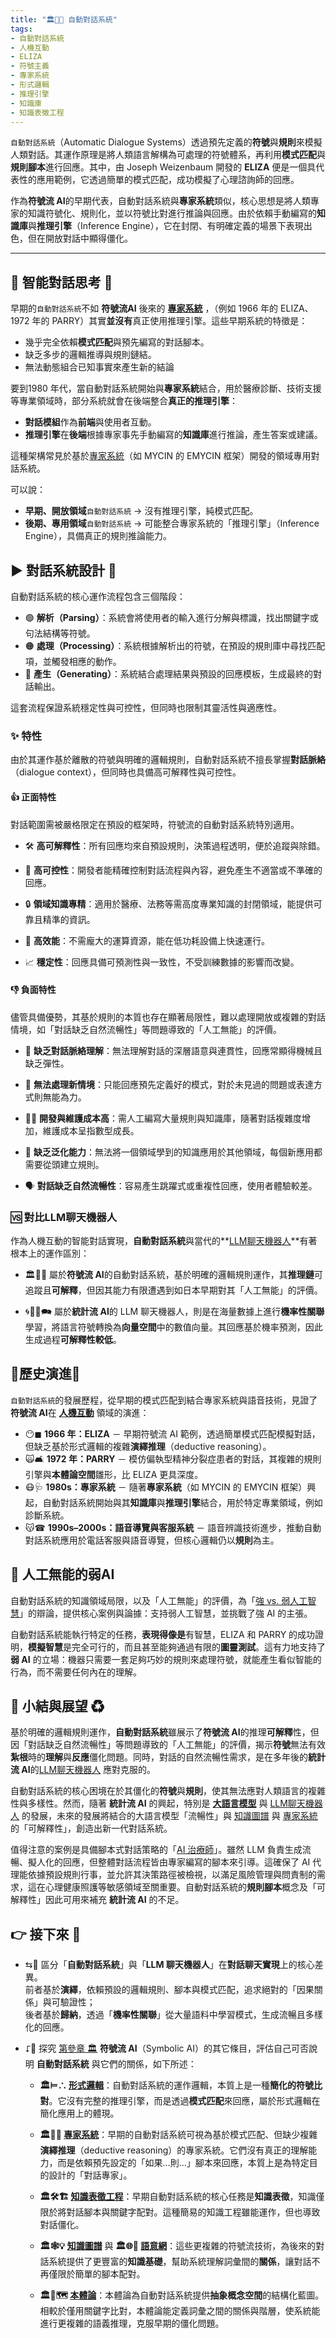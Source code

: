 ```yaml
---
title: "🏛️🤖💬 自動對話系統"
tags: 
- 自動對話系統
- 人機互動
- ELIZA 
- 符號主義 
- 專家系統 
- 形式邏輯
- 推理引擎
- 知識庫
- 知識表徵工程
---
```

`自動對話系統`（Automatic Dialogue Systems）透過預先定義的**符號**與**規則**來模擬人類對話。其運作原理是將人類語言解構為可處理的符號體系，再利用**模式匹配**與**規則腳本**進行回應。其中，由 Joseph Weizenbaum 開發的 **ELIZA** 便是一個具代表性的應用範例，它透過簡單的模式匹配，成功模擬了心理諮詢師的回應。

作為**符號流 AI**的早期代表，自動對話系統與**專家系統**類似，核心思想是將人類專家的知識符號化、規則化，並以符號比對進行推論與回應。由於依賴手動編寫的**知識庫**與**推理引擎**（Inference Engine），它在封閉、有明確定義的場景下表現出色，但在開放對話中顯得僵化。

***

## 🔼 智能對話思考 🤔 

早期的`自動對話系統`不如 **符號流AI** 後來的 **[專家系統](03-03-expert_systems.zh-hant)** ，（例如 1966 年的 ELIZA、1972 年的 PARRY）其實**並沒有**真正使用推理引擎。這些早期系統的特徵是：

- 幾乎完全依賴**模式匹配**與預先編寫的對話腳本。
- 缺乏多步的邏輯推導與規則鏈結。    
- 無法動態組合已知事實來產生新的結論

要到1980 年代，當自動對話系統開始與**專家系統**結合，用於醫療診斷、技術支援等專業領域時，部分系統就會在後端整合**真正的推理引擎**：

- **對話模組**作為**前端**與使用者互動。
- **推理引擎**在**後端**根據專家事先手動編寫的**知識庫**進行推論，產生答案或建議。

這種架構常見於基於[專家系統](03-03-expert_systems.zh-hant)（如 MYCIN 的 EMYCIN 框架）開發的領域專用對話系統。

可以說：
* **早期、開放領域**`自動對話系統` → 沒有推理引擎，純模式匹配。
* **後期、專用領域**`自動對話系統`  → 可能整合專家系統的「推理引擎」（Inference Engine），具備真正的規則推論能力。

## ▶️ 對話系統設計 🥸

自動對話系統的核心運作流程包含三個階段：

- 🟢 **解析（Parsing）**：系統會將使用者的輸入進行分解與標識，找出關鍵字或句法結構等符號。
- 🟠 **處理（Processing）**：系統根據解析出的符號，在預設的規則庫中尋找匹配項，並觸發相應的動作。
- 🔴 **產生（Generating）**：系統結合處理結果與預設的回應模板，生成最終的對話輸出。

這套流程保證系統穩定性與可控性，但同時也限制其靈活性與適應性。

### ✨ 特性

由於其運作基於離散的符號與明確的邏輯規則，自動對話系統不擅長掌握**對話脈絡**（dialogue context），但同時也具備高可解釋性與可控性。

#### 👍 正面特性

對話範圍需被嚴格限定在預設的框架時，符號流的自動對話系統特別適用。

- 🛠️ **高可解釋性**：所有回應均來自預設規則，決策過程透明，便於追蹤與除錯。
    
- 📝 **高可控性**：開發者能精確控制對話流程與內容，避免產生不適當或不準確的回應。
    
- 🔒 **領域知識專精**：適用於醫療、法務等需高度專業知識的封閉領域，能提供可靠且精準的資訊。
    
- 🚄 **高效能**：不需龐大的運算資源，能在低功耗設備上快速運行。
    
- 📈 **穩定性**：回應具備可預測性與一致性，不受訓練數據的影響而改變。

#### 👎 負面特性

儘管具備優勢，其基於規則的本質也存在顯著局限性，難以處理開放或複雜的對話情境，如「對話缺乏自然流暢性」等問題導致的「人工無能」的評價。

- 🤯 **缺乏對話脈絡理解**：無法理解對話的深層語意與連貫性，回應常顯得機械且缺乏彈性。
    
- 🔄 **無法處理新情境**：只能回應預先定義好的模式，對於未見過的問題或表達方式則無能為力。
    
- 👨‍💻 **開發與維護成本高**：需人工編寫大量規則與知識庫，隨著對話複雜度增加，維護成本呈指數型成長。
    
- 🤖 **缺乏泛化能力**：無法將一個領域學到的知識應用於其他領域，每個新應用都需要從頭建立規則。
    
- 🗣️ **對話缺乏自然流暢性**：容易產生跳躍式或重複性回應，使用者體驗較差。

### 🆚 對比LLM聊天機器人

作為人機互動的智能對話實現，**自動對話系統**與當代的**[LLM聊天機器人](04-02-llm_chatbots.zh-hant)**有著根本上的運作區別：

- 🏛️🤖💬 屬於**符號流 AI**的自動對話系統，基於明確的邏輯規則運作，其**推理鏈**可追蹤且**可解釋**，但因其能力有限遭遇到如日本早期對其「人工無能」的評價。
    
- 🌀🧞‍♀️🗪 屬於**統計流 AI**的 LLM 聊天機器人，則是在海量數據上進行**機率性關聯**學習，將語言符號轉換為**向量空間**中的數值向量。其回應基於機率預測，因此生成過程**可解釋性較低**。

## 🔄歷史演進🗿

`自動對話系統`的發展歷程，從早期的模式匹配到結合專家系統與語音技術，見證了**符號流 AI**在 **[人機互動](08-04-human_robot_interaction.zh-hant)** 領域的演進：

- 😶◼ **1966 年：ELIZA** － 早期符號流 AI 範例，透過簡單模式匹配模擬對話，但缺乏基於形式邏輯的複雜**演繹推理**（deductive reasoning）。  
- 🙀🛋 **1972 年：PARRY** － 模仿偏執型精神分裂症患者的對話，其複雜的規則引擎與**本體論空間**雛形，比 ELIZA 更具深度。  
- 😷🩺 **1980s：專家系統** － 隨著**專家系統**（如 MYCIN 的 EMYCIN 框架）興起，自動對話系統開始與其**知識庫**與**推理引擎**結合，用於特定專業領域，例如診斷系統。  
- 😽☎ **1990s–2000s：語音導覽與客服系統** － 語音辨識技術進步，推動自動對話系統應用於電話客服與語音導覽，但核心邏輯仍以**規則**為主。  

## 💬 人工無能的弱AI

自動對話系統的知識領域局限，以及「人工無能」的評價，為「[強 vs. 弱人工智慧](02-04-agi.zh-hant)」的辯論，提供核心案例與論據：支持弱人工智慧，並挑戰了強 AI 的主張。

自動對話系統能執行特定的任務，**表現得像是**有智慧，ELIZA 和 PARRY 的成功證明，**模擬智慧**是完全可行的，而且甚至能夠通過有限的**圖靈測試**。這有力地支持了**弱 AI** 的立場：機器只需要一套足夠巧妙的規則來處理符號，就能產生看似智能的行為，而不需要任何內在的理解。

## 🪾 小結與展望 ♻

基於明確的邏輯規則運作，**自動對話系統**雖展示了**符號流 AI**的推理**可解釋**性，但因「對話缺乏自然流暢性」等問題導致的「人工無能」的評價，揭示**符號**無法有效**紮根**時的**理解**與**反應**僵化問題。同時，對話的自然流暢性需求，是在多年後的**統計流 AI**的[LLM聊天機器人](04-02-llm_chatbots.zh-hant) 應對克服的。

自動對話系統的核心困境在於其僵化的**符號**與**規則**，使其無法應對人類語言的複雜性與多樣性。然而，隨著 **統計流 AI** 的興起，特別是 **[大語言模型](02-07-large_language_models.zh-hant)** 與 [LLM聊天機器人](04-02-llm_chatbots.zh-hant) 的發展，未來的發展將結合的大語言模型「流暢性」與 [知識圖譜](03-04-knowledge_representation.zh-hant) 與 [專家系統](03-03-expert_systems.zh-hant) 的「可解釋性」，創造出新一代對話系統。

值得注意的案例是具備腳本式對話策略的「[AI 治療師](https://doi.org/10.48550/arXiv.2412.15242)」。雖然 LLM 負責生成流暢、擬人化的回應，但整體對話流程皆由專家編寫的腳本來引導。這確保了 AI 代理能依據預設規則行事，並允許其決策路徑被檢視，以滿足風險管理與問責制的需求，這在心理健康照護等敏感領域至關重要。自動對話系統的**規則腳本**概念及「可解釋性」因此可用來補充 **統計流 AI** 的不足。

## 👉 接下來 🪸

- ⇆🚥 區分「**自動對話系統**」與「**LLM 聊天機器人**」在**對話聊天實現**上的核心差異。  
  前者基於**演繹**，依賴預設的邏輯規則、腳本與模式匹配，追求絕對的「因果關係」與可驗證性；  
  後者基於**歸納**，透過「**機率性關聯**」從大量語料中學習模式，生成流暢且多樣化的回應。  

- ⮦🚦 探究 [第參章 🏛️](03----symbolic_ai.zh-hant) **符號流 AI**（Symbolic AI）的其它條目，評估自己可否說明 **自動對話系統** 與它們的關係，如下所述：  

    - **🏛️⊨∴ [形式邏輯](03-01-formal_logic.zh-hant)**：自動對話系統的運作邏輯，本質上是一種**簡化的符號比對**。它沒有完整的推理引擎，而是透過**模式匹配**來回應，屬於形式邏輯在簡化應用上的體現。  

    - **🏛️🎁🧠 [專家系統](03-03-expert_systems.zh-hant)**：早期的自動對話系統可視為基於模式匹配、但缺少複雜**演繹推理**（deductive reasoning）的專家系統。它們沒有真正的理解能力，而是依賴預先設定的「如果…則…」腳本來回應，本質上是為特定目的設計的「對話專家」。  

    - **🏛️🛠️🏗️ [知識表徵工程](03-04-knowledge_representation.zh-hant)**：早期自動對話系統的核心任務是**知識表徵**，知識僅限於將對話腳本與關鍵字配對。這種簡易的知識工程雖能運作，但也導致對話僵化。  

    - **🏛️🕸💡 [知識圖譜](03-05-knowledge_graph.zh-hant)** 與 **🏛️🌐🔗 [語意網](03-06-semantic_web.zh-hant)**：這些更複雜的符號流技術，為後來的對話系統提供了更豐富的**知識基礎**，幫助系統理解詞彙間的**關係**，讓對話不再僅限於簡單的腳本配對。  

    - **🏛️🌌🗺️ [本體論](03-07-ontology.zh-hant)**：本體論為自動對話系統提供**抽象概念空間**的結構化藍圖。相較於僅用關鍵字比對，本體論能定義詞彙之間的關係與階層，使系統能進行更複雜的語義推理，克服早期的僵化問題。  

